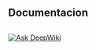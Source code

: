 <h2>Documentacion</h2>

##

[![Ask DeepWiki](https://deepwiki.com/badge.svg)](https://deepwiki.com/Moncka20/Proyecto-Poo)

